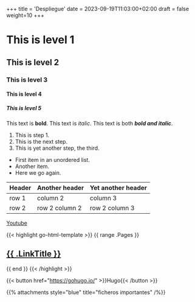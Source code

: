 +++
title = 'Despliegue'
date = 2023-09-19T11:03:00+02:00
draft = false
weight=10
+++


# This is level 1 
## This is level 2
### This is level 3
#### This is level 4
##### This is level 5


This text is **bold**.
This text is *italic*.
This text is both ***bold and italic***.
 
1. This is step 1.
1. This is the next step.
1. This is yet another step, the third.

* First item in an unordered list.
* Another item.
* Here we go again.


| Header | Another header | Yet another header |
|--- |--- |--- |
| row 1 | column 2 | column 3 |
| row 2 | row 2 column 2 | row 2 column 3 |



[Youtube](www.youtube.com)



{{< highlight go-html-template >}}
{{ range .Pages }}
  <h2><a href="{{ .RelPermalink }}">{{ .LinkTitle }}</a></h2>
{{ end }}
{{< /highlight >}}



{{< button href="https://gohugo.io/" >}}Hugo{{< /button >}}


{{% attachments style="blue" title="ficheros importantes"  /%}}



